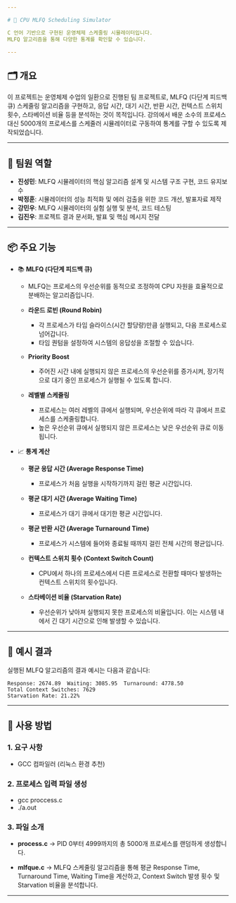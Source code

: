 ```yaml
---

# 🧠 CPU MLFQ Scheduling Simulator

C 언어 기반으로 구현된 운영체제 스케줄링 시뮬레이터입니다.
MLFQ 알고리즘을 통해 다양한 통계를 확인할 수 있습니다.

---
```


## 🗂️ 개요

이 프로젝트는 운영체제 수업의 일환으로 진행된 팀 프로젝트로, MLFQ (다단계 피드백 큐) 스케줄링 알고리즘을 구현하고, 응답 시간, 대기 시간, 반환 시간, 컨텍스트 스위치 횟수, 스타베이션 비율 등을 분석하는 것이 목적입니다. 강의에서 배운 소수의 프로세스 대신 5000개의 프로세스를 스케줄러 시뮬레이터로 구동하여 통계를 구할 수 있도록 제작되었습니다.

---

## 👥 팀원 역할

* **진성민**: MLFQ 시뮬레이터의 핵심 알고리즘 설계 및 시스템 구조 구현, 코드 유지보수
* **박정훈**: 시뮬레이터의 성능 최적화 및 에러 검출을 위한 코드 개선, 발표자료 제작
* **강민우**: MLFQ 시뮬레이터의 실험 실행 및 분석, 코드 테스팅
* **김진우**: 프로젝트 결과 문서화, 발표 및 핵심 메시지 전달

---

## 📦 주요 기능

* 📚 **MLFQ (다단계 피드백 큐)**

  * MLFQ는 프로세스의 우선순위를 동적으로 조정하여 CPU 자원을 효율적으로 분배하는 알고리즘입니다.

  * **라운드 로빈 (Round Robin)**

    * 각 프로세스가 타임 슬라이스(시간 할당량)만큼 실행되고, 다음 프로세스로 넘어갑니다.
    * 타임 퀀텀을 설정하여 시스템의 응답성을 조절할 수 있습니다.

  * **Priority Boost**

    * 주어진 시간 내에 실행되지 않은 프로세스의 우선순위를 증가시켜, 장기적으로 대기 중인 프로세스가 실행될 수 있도록 합니다.

  * **레벨별 스케줄링**

    * 프로세스는 여러 레벨의 큐에서 실행되며, 우선순위에 따라 각 큐에서 프로세스를 스케줄링합니다.
    * 높은 우선순위 큐에서 실행되지 않은 프로세스는 낮은 우선순위 큐로 이동됩니다.

* 📈 **통계 계산**

  * **평균 응답 시간 (Average Response Time)**

    * 프로세스가 처음 실행을 시작하기까지 걸린 평균 시간입니다.

  * **평균 대기 시간 (Average Waiting Time)**

    * 프로세스가 대기 큐에서 대기한 평균 시간입니다.

  * **평균 반환 시간 (Average Turnaround Time)**

    * 프로세스가 시스템에 들어와 종료될 때까지 걸린 전체 시간의 평균입니다.

  * **컨텍스트 스위치 횟수 (Context Switch Count)**

    * CPU에서 하나의 프로세스에서 다른 프로세스로 전환할 때마다 발생하는 컨텍스트 스위치의 횟수입니다.

  * **스타베이션 비율 (Starvation Rate)**

    * 우선순위가 낮아져 실행되지 못한 프로세스의 비율입니다. 이는 시스템 내에서 긴 대기 시간으로 인해 발생할 수 있습니다.

---

## 🧮 예시 결과

실행된 MLFQ 알고리즘의 결과 예시는 다음과 같습니다:

```
Response: 2674.89  Waiting: 3085.95  Turnaround: 4778.50
Total Context Switches: 7629
Starvation Rate: 21.22%
```

---

## 🚀 사용 방법

### 1. 요구 사항

* GCC 컴파일러 (리눅스 환경 추천)

### 2. 프로세스 입력 파일 생성

* gcc proccess.c
* ./a.out

### 3. 파일 소개

* **process.c** → PID 0부터 4999까지의 총 5000개 프로세스를 랜덤하게 생성합니다.

* **mlfque.c** → MLFQ 스케줄링 알고리즘을 통해 평균 Response Time, Turnaround Time, Waiting Time을 계산하고, Context Switch 발생 횟수 및 Starvation 비율을 분석합니다.

---
